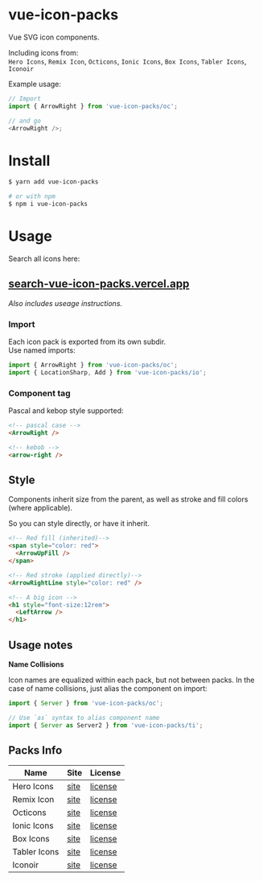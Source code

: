# vue-icon-packs

Vue SVG icon components.

Including icons from:  
`Hero Icons`, `Remix Icon`, `Octicons`, `Ionic Icons`, `Box Icons`, `Tabler Icons`, `Iconoir`

Example usage:

```js
// Import
import { ArrowRight } from 'vue-icon-packs/oc';

// and go
<ArrowRight />;
```

# Install

```bash
$ yarn add vue-icon-packs

# or with npm
$ npm i vue-icon-packs

```

# Usage

Search all icons here:

## [search-vue-icon-packs.vercel.app](https://search-vue-icon-packs.vercel.app)

_Also includes useage instructions._

### **Import**

Each icon pack is exported from its own subdir.  
Use named imports:

```javascript
import { ArrowRight } from 'vue-icon-packs/oc';
import { LocationSharp, Add } from 'vue-icon-packs/io';
```

### **Component tag**

Pascal and kebop style supported:

```html
<!-- pascal case -->
<ArrowRight />

<!-- kebob -->
<arrow-right />
```

## Style

Components inherit size from the parent, as well as stroke and fill colors (where applicable).

So you can style directly, or have it inherit.

```html
<!-- Red fill (inherited)-->
<span style="color: red">
  <ArrowUpFill />
</span>

<!-- Red stroke (applied directly)-->
<ArrowRightLine style="color: red" />

<!-- A big icon -->
<h1 style="font-size:12rem">
  <LeftArrow />
</h1>
```

## Usage notes

**Name Collisions**

Icon names are equalized within each pack, but not between packs.
In the case of name collisions, just alias the component on import:

```javascript
import { Server } from 'vue-icon-packs/oc';

// Use `as` syntax to alias component name
import { Server as Server2 } from 'vue-icon-packs/ti';
```

## Packs Info

| Name         | Site                                   | License                                                                  |
| ------------ | -------------------------------------- | ------------------------------------------------------------------------ |
| Hero Icons   | [site](https://heroicons.com/)         | [license](https://github.com/tailwindlabs/heroicons/blob/master/LICENSE) |
| Remix Icon   | [site](https://remixicon.com/)         | [license](https://github.com/Remix-Design/RemixIcon/blob/master/License) |
| Octicons     | [site](https://primer.style/octicons/) | [license](https://github.com/primer/octicons/blob/main/LICENSE)          |
| Ionic Icons  | [site](https://ionic.io/ionicons)      | [license](https://github.com/ionic-team/ionicons/blob/master/LICENSE)    |
| Box Icons    | [site](https://boxicons.com/)          | [license](https://github.com/atisawd/boxicons)                           |
| Tabler Icons | [site](https://tabler-icons.io/)       | [license](https://github.com/tabler/tabler-icons/blob/master/LICENSE)    |
| Iconoir      | [site](https://iconoir.com/)           | [license](https://github.com/lucaburgio/iconoir/blob/master/LICENSE)     |
